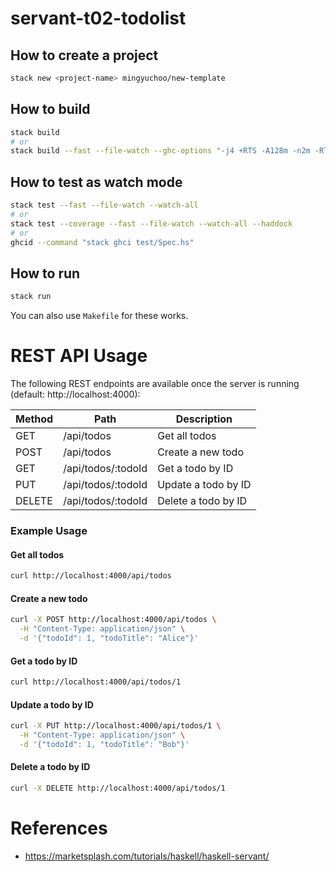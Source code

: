 # servant-t02-todolist

## How to create a project

```bash
stack new <project-name> mingyuchoo/new-template
```

## How to build

```bash
stack build
# or
stack build --fast --file-watch --ghc-options "-j4 +RTS -A128m -n2m -RTS"
```

## How to test as watch mode

```bash
stack test --fast --file-watch --watch-all
# or
stack test --coverage --fast --file-watch --watch-all --haddock
# or
ghcid --command "stack ghci test/Spec.hs"
```

## How to run

```bash
stack run
```
You can also use `Makefile` for these works.

# REST API Usage

The following REST endpoints are available once the server is running (default: http://localhost:4000):

| Method | Path                  | Description                 |
|--------|-----------------------|-----------------------------|
| GET    | /api/todos            | Get all todos               |
| POST   | /api/todos            | Create a new todo           |
| GET    | /api/todos/:todoId    | Get a todo by ID            |
| PUT    | /api/todos/:todoId    | Update a todo by ID         |
| DELETE | /api/todos/:todoId    | Delete a todo by ID         |

### Example Usage

#### Get all todos
```bash
curl http://localhost:4000/api/todos
```

#### Create a new todo
```bash
curl -X POST http://localhost:4000/api/todos \
  -H "Content-Type: application/json" \
  -d '{"todoId": 1, "todoTitle": "Alice"}'
```

#### Get a todo by ID
```bash
curl http://localhost:4000/api/todos/1
```

#### Update a todo by ID
```bash
curl -X PUT http://localhost:4000/api/todos/1 \
  -H "Content-Type: application/json" \
  -d '{"todoId": 1, "todoTitle": "Bob"}'
```

#### Delete a todo by ID
```bash
curl -X DELETE http://localhost:4000/api/todos/1
```

# References

- <https://marketsplash.com/tutorials/haskell/haskell-servant/>
